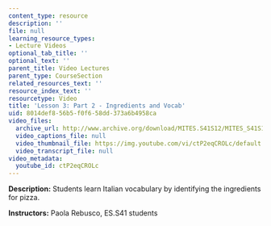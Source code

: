 ```yaml
---
content_type: resource
description: ''
file: null
learning_resource_types:
- Lecture Videos
optional_tab_title: ''
optional_text: ''
parent_title: Video Lectures
parent_type: CourseSection
related_resources_text: ''
resource_index_text: ''
resourcetype: Video
title: 'Lesson 3: Part 2 - Ingredients and Vocab'
uid: 8014def8-56b5-f0f6-58dd-373a6b4958ca
video_files:
  archive_url: http://www.archive.org/download/MITES.S41S12/MITES_S41S12_Lesson3_Part2_300k.mp4
  video_captions_file: null
  video_thumbnail_file: https://img.youtube.com/vi/ctP2eqCROLc/default.jpg
  video_transcript_file: null
video_metadata:
  youtube_id: ctP2eqCROLc
---
```


**Description:** Students learn Italian vocabulary by identifying the ingredients for pizza.

**Instructors:** Paola Rebusco, ES.S41 students